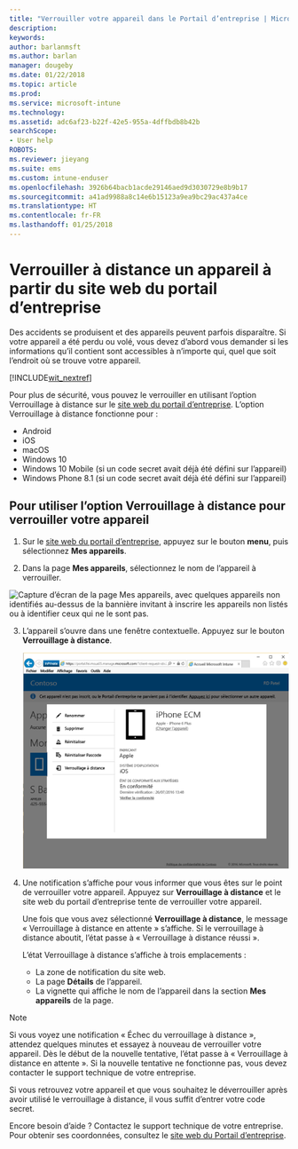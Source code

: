 ```yaml
---
title: "Verrouiller votre appareil dans le Portail d’entreprise | Microsoft Docs"
description: 
keywords: 
author: barlanmsft
ms.author: barlan
manager: dougeby
ms.date: 01/22/2018
ms.topic: article
ms.prod: 
ms.service: microsoft-intune
ms.technology: 
ms.assetid: adc6af23-b22f-42e5-955a-4dffbdb8b42b
searchScope:
- User help
ROBOTS: 
ms.reviewer: jieyang
ms.suite: ems
ms.custom: intune-enduser
ms.openlocfilehash: 3926b64bacb1acde29146aed9d3030729e8b9b17
ms.sourcegitcommit: a41ad9988a8c14e6b15123a9ea9bc29ac437a4ce
ms.translationtype: HT
ms.contentlocale: fr-FR
ms.lasthandoff: 01/25/2018
---
```

# <a name="remotely-lock-your-device-from-the-company-portal-website"></a>Verrouiller à distance un appareil à partir du site web du portail d’entreprise

Des accidents se produisent et des appareils peuvent parfois disparaître. Si votre appareil a été perdu ou volé, vous devez d’abord vous demander si les informations qu’il contient sont accessibles à n’importe qui, quel que soit l’endroit où se trouve votre appareil.

[!INCLUDE[wit_nextref](includes/end-user-password-guidance.md)]

Pour plus de sécurité, vous pouvez le verrouiller en utilisant l’option Verrouillage à distance sur le [site web du portail d’entreprise](https://portal.manage.microsoft.com#HelpDeskDialog). L’option Verrouillage à distance fonctionne pour :

* Android
* iOS
* macOS
* Windows 10
* Windows 10 Mobile (si un code secret avait déjà été défini sur l’appareil)
* Windows Phone 8.1 (si un code secret avait déjà été défini sur l’appareil)

## <a name="to-use-remote-lock-to-lock-your-device"></a>Pour utiliser l’option Verrouillage à distance pour verrouiller votre appareil

1.  Sur le [site web du portail d’entreprise](https://portal.manage.microsoft.com#HelpDeskDialog), appuyez sur le bouton __menu__, puis sélectionnez __Mes appareils__.

2. Dans la page __Mes appareils__, sélectionnez le nom de l’appareil à verrouiller.

  ![Capture d’écran de la page Mes appareils, avec quelques appareils non identifiés au-dessus de la bannière invitant à inscrire les appareils non listés ou à identifier ceux qui ne le sont pas.](./media/macOS_enroll_002_tap_here_banner.png)

3.  L’appareil s’ouvre dans une fenêtre contextuelle. Appuyez sur le bouton **Verrouillage à distance**.

    ![Toutes les options disponibles pour un appareil sélectionné sur le site web Portail d’entreprise, notamment Renommer, Supprimer, Réinitialiser l’appareil, Réinitialiser le code secret et Verrouillage à distance. ](./media/iwp-screen-with-all-options.png)

4.  Une notification s’affiche pour vous informer que vous êtes sur le point de verrouiller votre appareil. Appuyez sur **Verrouillage à distance** et le site web du portail d’entreprise tente de verrouiller votre appareil.

    Une fois que vous avez sélectionné **Verrouillage à distance**, le message « Verrouillage à distance en attente » s’affiche.  Si le verrouillage à distance aboutit, l’état passe à « Verrouillage à distance réussi ».

    L’état Verrouillage à distance s’affiche à trois emplacements :

    * La zone de notification du site web.
    * La page **Détails** de l’appareil.
    * La vignette qui affiche le nom de l’appareil dans la section **Mes appareils** de la page.

> [!Note]
> Si vous voyez une notification « Échec du verrouillage à distance », attendez quelques minutes et essayez à nouveau de verrouiller votre appareil. Dès le début de la nouvelle tentative, l’état passe à « Verrouillage à distance en attente ». Si la nouvelle tentative ne fonctionne pas, vous devez contacter le support technique de votre entreprise.

Si vous retrouvez votre appareil et que vous souhaitez le déverrouiller après avoir utilisé le verrouillage à distance, il vous suffit d’entrer votre code secret.

Encore besoin d’aide ? Contactez le support technique de votre entreprise. Pour obtenir ses coordonnées, consultez le [site web du Portail d’entreprise](https://portal.manage.microsoft.com#HelpDeskDialog).
